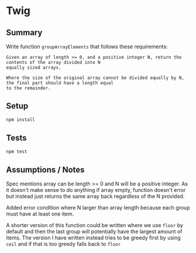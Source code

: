 # Twig

## Summary
Write function `groupArrayElements` that follows these requirements:
```
Given an array of length >= 0, and a positive integer N, return the contents of the array divided into N
equally sized arrays.

Where the size of the original array cannot be divided equally by N, the final part should have a length equal
to the remainder.
```

## Setup
```js
npm install
```

## Tests
```js
npm test
```

## Assumptions / Notes

Spec mentions array can be length >= 0 and N will be a positive integer.
As it doesn't make sense to do anything if array empty, function doesn't error but instead just returns the same array back regardless of the N provided.

Added error condition where N larger than array length because each group must have at least one item.

A shorter version of this function could be written where we use `floor` by default and then the last group will potentially have the largest amount of items.
The version I have written instead tries to be greedy first by using `ceil`  and if that is too greedy falls back to `floor`

